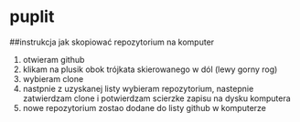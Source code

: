# puplit

##instrukcja jak skopiować repozytorium na komputer

1. otwieram github
1. klikam na plusik obok trójkata skierowanego w dól (lewy gorny rog)
1. wybieram clone
1. nastpnie z uzyskanej listy wybieram repozytorium, nastepnie zatwierdzam clone i potwierdzam scierzke zapisu na dysku komputera
1. nowe repozytorium zostao dodane do listy github w komputerze
